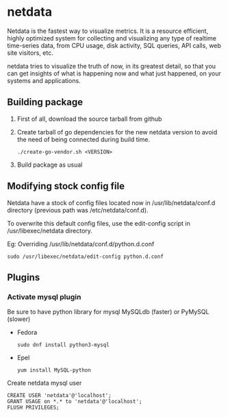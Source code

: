 # netdata

Netdata is the fastest way to visualize metrics. It is a resource efficient, highly optimized system for collecting and visualizing any type of realtime time-series data, from CPU usage, disk activity, SQL queries, API calls, web site visitors, etc.

netdata tries to visualize the truth of now, in its greatest detail, so that you can get insights of what is happening now and what just happened, on your systems and applications.

## Building package

1. First of all, download the source tarball from github
2. Create tarball of go dependencies for the new netdata version to avoid the need of being connected during build time.
    
    ```
    ./create-go-vendor.sh <VERSION>
    ```
3. Build package as usual

## Modifying stock config file

Netdata have a stock of config files located now in /usr/lib/netdata/conf.d directory (previous path was /etc/netdata/conf.d). 

To overwrite this default config files, use the edit-config script in /usr/libexec/netdata directory.

Eg: Overriding /usr/lib/netdata/conf.d/python.d.conf

    sudo /usr/libexec/netdata/edit-config python.d.conf

## Plugins

### Activate mysql plugin

Be sure to have python library for mysql MySQLdb (faster) or PyMySQL (slower)

* Fedora

    ````
    sudo dnf install python3-mysql
    ````
    
* Epel

    ````
    yum install MySQL-python
    ````

Create netdata mysql user

````
CREATE USER 'netdata'@'localhost';
GRANT USAGE on *.* to 'netdata'@'localhost';
FLUSH PRIVILEGES;
````

